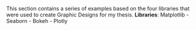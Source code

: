 This section contains a series of examples based on the four libraries that were used to create Graphic Designs for my thesis.
**Libraries**: Matplotlib - Seaborn - Bokeh - Plotly <br />
